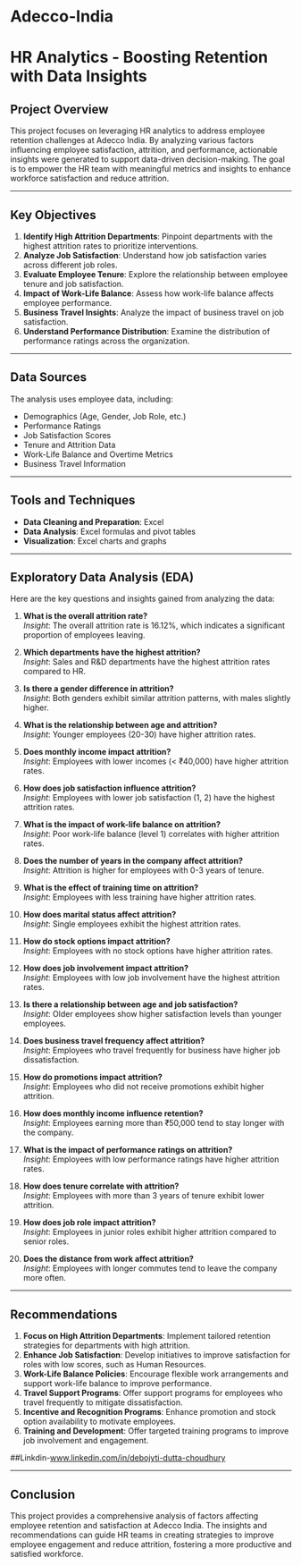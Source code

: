 # Adecco-India
# HR Analytics - Boosting Retention with Data Insights

## Project Overview
This project focuses on leveraging HR analytics to address employee retention challenges at Adecco India. By analyzing various factors influencing employee satisfaction, attrition, and performance, actionable insights were generated to support data-driven decision-making. The goal is to empower the HR team with meaningful metrics and insights to enhance workforce satisfaction and reduce attrition.

---

## Key Objectives
1. **Identify High Attrition Departments**: Pinpoint departments with the highest attrition rates to prioritize interventions.
2. **Analyze Job Satisfaction**: Understand how job satisfaction varies across different job roles.
3. **Evaluate Employee Tenure**: Explore the relationship between employee tenure and job satisfaction.
4. **Impact of Work-Life Balance**: Assess how work-life balance affects employee performance.
5. **Business Travel Insights**: Analyze the impact of business travel on job satisfaction.
6. **Understand Performance Distribution**: Examine the distribution of performance ratings across the organization.

---

## Data Sources
The analysis uses employee data, including:  
- Demographics (Age, Gender, Job Role, etc.)  
- Performance Ratings  
- Job Satisfaction Scores  
- Tenure and Attrition Data  
- Work-Life Balance and Overtime Metrics  
- Business Travel Information  

---

## Tools and Techniques
- **Data Cleaning and Preparation**: Excel  
- **Data Analysis**: Excel formulas and pivot tables  
- **Visualization**: Excel charts and graphs  

---

## Exploratory Data Analysis (EDA)
Here are the key questions and insights gained from analyzing the data:

1. **What is the overall attrition rate?**  
   *Insight*: The overall attrition rate is 16.12%, which indicates a significant proportion of employees leaving.

2. **Which departments have the highest attrition?**  
   *Insight*: Sales and R&D departments have the highest attrition rates compared to HR.

3. **Is there a gender difference in attrition?**  
   *Insight*: Both genders exhibit similar attrition patterns, with males slightly higher.

4. **What is the relationship between age and attrition?**  
   *Insight*: Younger employees (20-30) have higher attrition rates.

5. **Does monthly income impact attrition?**  
   *Insight*: Employees with lower incomes (< ₹40,000) have higher attrition rates.

6. **How does job satisfaction influence attrition?**  
   *Insight*: Employees with lower job satisfaction (1, 2) have the highest attrition rates.

7. **What is the impact of work-life balance on attrition?**  
   *Insight*: Poor work-life balance (level 1) correlates with higher attrition rates.

8. **Does the number of years in the company affect attrition?**  
   *Insight*: Attrition is higher for employees with 0-3 years of tenure.

9. **What is the effect of training time on attrition?**  
   *Insight*: Employees with less training have higher attrition rates.

10. **How does marital status affect attrition?**  
    *Insight*: Single employees exhibit the highest attrition rates.

11. **How do stock options impact attrition?**  
    *Insight*: Employees with no stock options have higher attrition rates.

12. **How does job involvement impact attrition?**  
    *Insight*: Employees with low job involvement have the highest attrition rates.

13. **Is there a relationship between age and job satisfaction?**  
    *Insight*: Older employees show higher satisfaction levels than younger employees.

14. **Does business travel frequency affect attrition?**  
    *Insight*: Employees who travel frequently for business have higher job dissatisfaction.

15. **How do promotions impact attrition?**  
    *Insight*: Employees who did not receive promotions exhibit higher attrition.

16. **How does monthly income influence retention?**  
    *Insight*: Employees earning more than ₹50,000 tend to stay longer with the company.

17. **What is the impact of performance ratings on attrition?**  
    *Insight*: Employees with low performance ratings have higher attrition rates.

18. **How does tenure correlate with attrition?**  
    *Insight*: Employees with more than 3 years of tenure exhibit lower attrition.

19. **How does job role impact attrition?**  
    *Insight*: Employees in junior roles exhibit higher attrition compared to senior roles.

20. **Does the distance from work affect attrition?**  
    *Insight*: Employees with longer commutes tend to leave the company more often.

---

## Recommendations
1. **Focus on High Attrition Departments**: Implement tailored retention strategies for departments with high attrition.  
2. **Enhance Job Satisfaction**: Develop initiatives to improve satisfaction for roles with low scores, such as Human Resources.  
3. **Work-Life Balance Policies**: Encourage flexible work arrangements and support work-life balance to improve performance.  
4. **Travel Support Programs**: Offer support programs for employees who travel frequently to mitigate dissatisfaction.  
5. **Incentive and Recognition Programs**: Enhance promotion and stock option availability to motivate employees.  
6. **Training and Development**: Offer targeted training programs to improve job involvement and engagement.


##Linkdin-www.linkedin.com/in/debojyti-dutta-choudhury


---

## Conclusion
This project provides a comprehensive analysis of factors affecting employee retention and satisfaction at Adecco India. The insights and recommendations can guide HR teams in creating strategies to improve employee engagement and reduce attrition, fostering a more productive and satisfied workforce.
